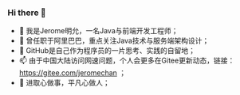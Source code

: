### Hi there 👋
- 🔭 我是Jerome明允，一名Java与前端开发工程师；
- 🌱 曾任职于阿里巴巴，重点关注Java技术与服务端架构设计；
- 🤔 GitHub是自己作为程序员的一片思考、实践的自留地；
- 📫 由于中国大陆访问网速问题，个人会更多在Gitee更新动态，链接：https://gitee.com/jeromechan ；
- 💬 进取心做事，平凡心做人；

<!--
**jeromechan/jeromechan** is a ✨ _special_ ✨ repository because its `README.md` (this file) appears on your GitHub profile.

Here are some ideas to get you started:

- 🔭 I’m currently working on ...
- 🌱 I’m currently learning ...
- 👯 I’m looking to collaborate on ...
- 🤔 I’m looking for help with ...
- 💬 Ask me about ...
- 📫 How to reach me: ...
- 😄 Pronouns: ...
- ⚡ Fun fact: ...
-->
